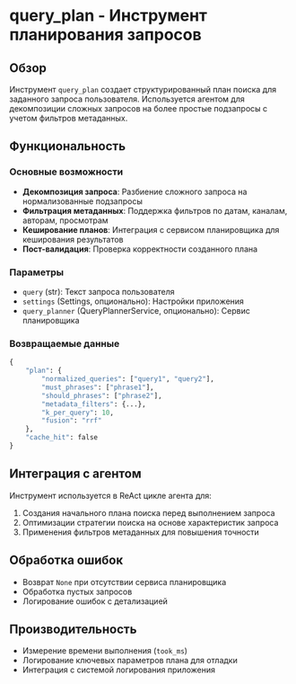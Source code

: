 # query_plan - Инструмент планирования запросов

## Обзор

Инструмент `query_plan` создает структурированный план поиска для заданного запроса пользователя. Используется агентом для декомпозиции сложных запросов на более простые подзапросы с учетом фильтров метаданных.

## Функциональность

### Основные возможности
- **Декомпозиция запроса**: Разбиение сложного запроса на нормализованные подзапросы
- **Фильтрация метаданных**: Поддержка фильтров по датам, каналам, авторам, просмотрам
- **Кеширование планов**: Интеграция с сервисом планировщика для кеширования результатов
- **Пост-валидация**: Проверка корректности созданного плана

### Параметры
- `query` (str): Текст запроса пользователя
- `settings` (Settings, опционально): Настройки приложения
- `query_planner` (QueryPlannerService, опционально): Сервис планировщика

### Возвращаемые данные
```python
{
    "plan": {
        "normalized_queries": ["query1", "query2"],
        "must_phrases": ["phrase1"],
        "should_phrases": ["phrase2"],
        "metadata_filters": {...},
        "k_per_query": 10,
        "fusion": "rrf"
    },
    "cache_hit": false
}
```

## Интеграция с агентом

Инструмент используется в ReAct цикле агента для:
1. Создания начального плана поиска перед выполнением запроса
2. Оптимизации стратегии поиска на основе характеристик запроса
3. Применения фильтров метаданных для повышения точности

## Обработка ошибок

- Возврат `None` при отсутствии сервиса планировщика
- Обработка пустых запросов
- Логирование ошибок с детализацией

## Производительность

- Измерение времени выполнения (`took_ms`)
- Логирование ключевых параметров плана для отладки
- Интеграция с системой логирования приложения